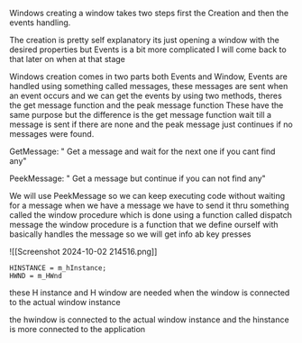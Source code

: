 
Windows creating a window takes two steps first the Creation and then the events handling.


The creation is pretty self explanatory its just opening a window with the desired properties but Events is a bit more complicated I will come back to that later on when at that stage



Windows creation comes in two parts both Events and Window, Events are handled using something called messages, these messages are sent when an event occurs and we can get the events by using two methods, theres the get message function and the peak message function These have the same purpose but the difference is the get message function wait till a message is sent if there are none and the peak message just continues if no messages were found. 


GetMessage: 
" Get a message and wait for the next one if you cant find any"


PeekMessage:
" Get a message but continue if you can not find any"


We will use PeekMessage so we can keep executing code without waiting for a message when we have a message we have to send it thru something called the window procedure which is done using a function called dispatch message the window procedure is a function that we define ourself with basically handles the message  so we will get info ab key presses


![[Screenshot 2024-10-02 214516.png]]


	HINSTANCE = m_hInstance;
	HWND = m_HWnd


these H instance and H window are needed when the window is connected to the actual window instance

the hwindow is connected to the actual window instance and the hinstance is more connected to the application 